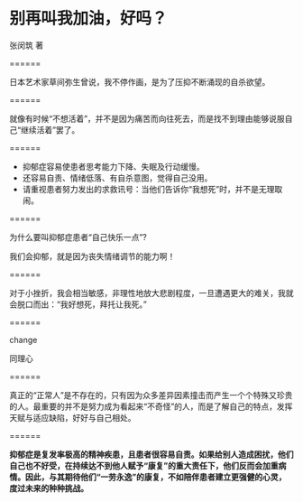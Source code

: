 # 别再叫我加油，好吗？

张闵筑 著

======

日本艺术家草间弥生曾说，我不停作画，是为了压抑不断涌现的自杀欲望。

======

就像有时候“不想活着”，并不是因为痛苦而向往死去，而是找不到理由能够说服自己“继续活着”罢了。

======

* 抑郁症容易使患者思考能力下降、失眠及行动缓慢。
* 还容易自责、情绪低落、有自杀意图，觉得自己没用。
* 请重视患者努力发出的求救讯号：当他们告诉你“我想死”时，并不是无理取闹。

======

为什么要叫抑郁症患者“自己快乐一点”?

我们会抑郁，就是因为丧失情绪调节的能力啊！

======

对于小挫折，我会相当敏感，非理性地放大悲剧程度，一旦遭遇更大的难关，我就会脱口而出：“我好想死，拜托让我死。”

======

change

同理心

======

真正的“正常人”是不存在的，只有因为众多差异因素撞击而产生一个个特殊又珍贵的人。最重要的并不是努力成为看起来“不奇怪”的人，而是了解自己的特点，发挥天赋与适应缺陷，好好与自己相处。

======

**抑郁症是复发率极高的精神疾患，且患者很容易自责。如果给别人造成困扰，他们自己也不好受，在持续达不到他人赋予“康复”的重大责任下，他们反而会加重病情。因此，与其期待他们“一劳永逸”的康复，不如陪伴患者建立更强健的心灵，度过未来的种种挑战。**
